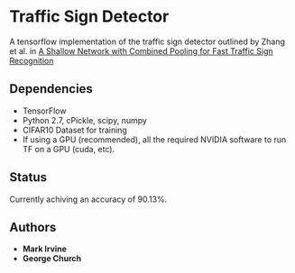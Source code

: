 # Traffic Sign Detector

A tensorflow implementation of the traffic sign detector outlined by Zhang et al. in [A Shallow Network with Combined Pooling for Fast Traffic Sign Recognition](https://www.mdpi.com/2078-2489/8/2/45/htm)



## Dependencies 

* TensorFlow
* Python 2.7, cPickle, scipy, numpy
* CIFAR10 Dataset for training
* If using a GPU (recommended), all the required NVIDIA software to run TF on a GPU (cuda, etc).


## Status

Currently achiving an accuracy of 90.13%.


## Authors

* **Mark Irvine**
* **George Church**


